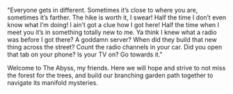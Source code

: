 "Everyone gets in different. Sometimes it’s close to where you are, sometimes it’s farther. The hike is worth it, I swear! Half the time I don’t even know what I’m doing! I ain’t got a clue how I got here! Half the time when I meet you it’s in something totally new to me. Ya think I knew what a radio was before I got there? A goddamn server? When did they build that new thing across the street? Count the radio channels in your car. Did you open that tab on your phone? Is your TV on? Go towards it."

Welcome to The Abyss, my friends. Here we will hope and strive to not miss the forest for the trees, and build our branching garden path together to navigate its manifold mysteries.

